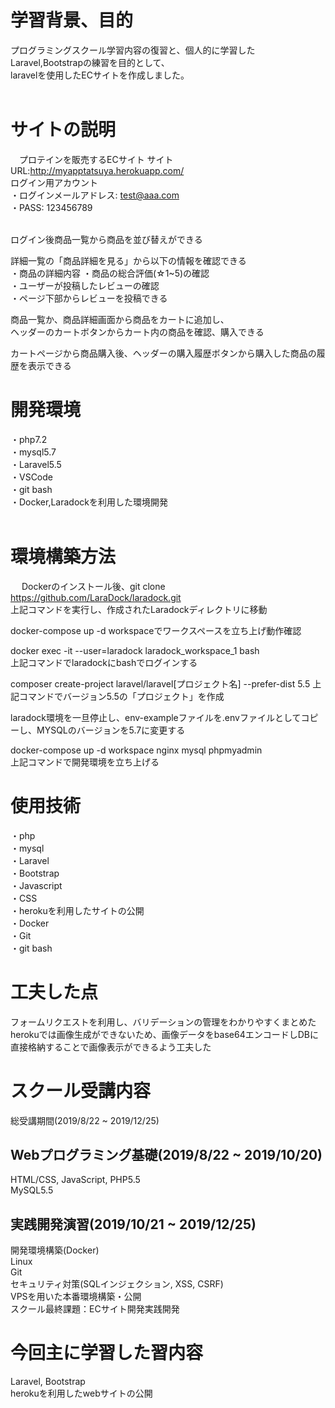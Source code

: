 # 学習背景、目的
 プログラミングスクール学習内容の復習と、個人的に学習したLaravel,Bootstrapの練習を目的として、  
 laravelを使用したECサイトを作成しました。  
 <br>
           
# サイトの説明
　プロテインを販売するECサイト
  サイトURL:http://myapptatsuya.herokuapp.com/  
   ログイン用アカウント  
    ・ログインメールアドレス: test@aaa.com  
    ・PASS:      123456789  
   <br>
   
   ログイン後商品一覧から商品を並び替えができる  
   
   詳細一覧の「商品詳細を見る」から以下の情報を確認できる  
   ・商品の詳細内容
   ・商品の総合評価(☆1~5)の確認  
   ・ユーザーが投稿したレビューの確認  
   ・ページ下部からレビューを投稿できる  
   
   商品一覧か、商品詳細画面から商品をカートに追加し、  
   ヘッダーのカートボタンからカート内の商品を確認、購入できる
    
   カートページから商品購入後、ヘッダーの購入履歴ボタンから購入した商品の履歴を表示できる  
   
   
# 開発環境
  ・php7.2  
  ・mysql5.7  
  ・Laravel5.5  
  ・VSCode  
  ・git bash    
  ・Docker,Laradockを利用した環境開発  
<br>

# 環境構築方法
　 Dockerのインストール後、git clone https://github.com/LaraDock/laradock.git  
 上記コマンドを実行し、作成されたLaradockディレクトリに移動　　

docker-compose up -d workspaceでワークスペースを立ち上げ動作確認

docker exec -it --user=laradock laradock_workspace_1 bash  
上記コマンドでlaradockにbashでログインする

composer create-project laravel/laravel[プロジェクト名] --prefer-dist 5.5
上記コマンドでバージョン5.5の「プロジェクト」を作成  

laradock環境を一旦停止し、env-exampleファイルを.envファイルとしてコピーし、MYSQLのバージョンを5.7に変更する  

docker-compose up -d workspace nginx mysql phpmyadmin  
上記コマンドで開発環境を立ち上げる  
 
# 使用技術
  ・php  
  ・mysql  
  ・Laravel  
  ・Bootstrap  
  ・Javascript  
  ・CSS  
  ・herokuを利用したサイトの公開  
  ・Docker  
  ・Git  
  ・git bash  

# 工夫した点
  フォームリクエストを利用し、バリデーションの管理をわかりやすくまとめた  
  herokuでは画像生成ができないため、画像データをbase64エンコードしDBに直接格納することで画像表示ができるよう工夫した

 
# スクール受講内容
総受講期間(2019/8/22 ~ 2019/12/25)

## Webプログラミング基礎(2019/8/22 ~ 2019/10/20)
HTML/CSS, JavaScript, PHP5.5  
MySQL5.5  

## 実践開発演習(2019/10/21 ~ 2019/12/25)
開発環境構築(Docker)  
Linux   
Git  
セキュリティ対策(SQLインジェクション, XSS, CSRF)  
VPSを用いた本番環境構築・公開  
スクール最終課題：ECサイト開発実践開発  

# 今回主に学習した習内容
Laravel, Bootstrap  
herokuを利用したwebサイトの公開

